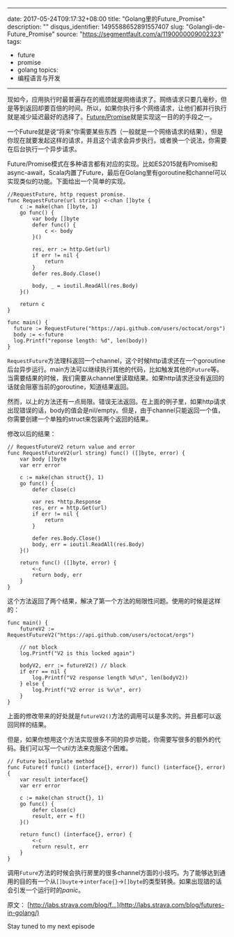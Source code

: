 
---
date: 2017-05-24T09:17:32+08:00
title: "Golang里的Future_Promise"
description: ""
disqus_identifier: 1495588652891557407
slug: "Golangli-de-Future_Promise"
source: "https://segmentfault.com/a/1190000009002323"
tags: 
- future 
- promise 
- golang 
topics:
- 编程语言与开发
---

现如今，应用执行时最普遍存在的瓶颈就是网络请求了。网络请求只要几毫秒，但是等到返回却要百倍的时间。所以，如果你执行多个网络请求，让他们都并行执行就是减少延迟最好的选择了。[Future/Promise](https://en.wikipedia.org/wiki/Futures_and_promises)就是实现这一目的的手段之一。

一个Future就是说“将来”你需要某些东西（一般就是一个网络请求的结果），但是你现在就要发起这样的请求，并且这个请求会异步执行。或者换一个说法，你需要在后台执行一个异步请求。

Future/Promise模式在多种语言都有对应的实现。比如ES2015就有Promise和async-await，Scala内置了Future，最后在Golang里有goroutine和channel可以实现类似的功能。下面给出一个简单的实现。

    //RequestFuture, http request promise.
    func RequestFuture(url string) <-chan []byte {
        c := make(chan []byte, 1)
        go func() {
            var body []byte
            defer func() {
                c <- body
            }()

            res, err := http.Get(url)
            if err != nil {
                return
            }
            defer res.Body.Close()

            body, _ = ioutil.ReadAll(res.Body)
        }()

        return c
    }

    func main() {
      future := RequestFuture("https://api.github.com/users/octocat/orgs")
      body := <-future
      log.Printf("reponse length: %d", len(body))
    }

`RequestFuture`方法理科返回一个channel，这个时候http请求还在一个goroutine后台异步运行。main方法可以继续执行其他的代码，比如触发其他的`Future`等。当需要结果的时候，我们需要从channel里读取结果。如果http请求还没有返回的话就会阻塞当前的goroutine，知道结果返回。

然而，以上的方法还有一点局限。错误无法返回。在上面的例子里，如果http请求出现错误的话，body的值会是nil/empty。但是，由于channel只能返回一个值，你需要创建一个单独的struct来包装两个返回的结果。

修改以后的结果：

    // RequestFutureV2 return value and error
    func RequestFutureV2(url string) func() ([]byte, error) {
        var body []byte
        var err error

        c := make(chan struct{}, 1)
        go func() {
            defer close(c)

            var res *http.Response
            res, err = http.Get(url)
            if err != nil {
                return
            }

            defer res.Body.Close()
            body, err = ioutil.ReadAll(res.Body)
        }()

        return func() ([]byte, error) {
            <-c
            return body, err
        }
    }

这个方法返回了两个结果，解决了第一个方法的局限性问题。使用的时候是这样的：

    func main() {
        futureV2 := RequestFutureV2("https://api.github.com/users/octocat/orgs")

        // not block
        log.Printf("V2 is this locked again")

        bodyV2, err := futureV2() // block
        if err == nil {
            log.Printf("V2 response length %d\n", len(bodyV2))
        } else {
            log.Printf("V2 error is %v\n", err)
        }
    }

上面的修改带来的好处就是`futureV2()`方法的调用可以是多次的。并且都可以返回同样的结果。

但是，如果你想用这个方法实现很多不同的异步功能，你需要写很多的额外的代码。我们可以写一个util方法来克服这个困难。

    // Future boilerplate method
    func Future(f func() (interface{}, error)) func() (interface{}, error) {
        var result interface{}
        var err error

        c := make(chan struct{}, 1)
        go func() {
            defer close(c)
            result, err = f()
        }()

        return func() (interface{}, error) {
            <-c
            return result, err
        }
    }

调用`Future`方法的时候会执行房里的很多channel方面的小技巧。为了能够达到通用的目的有一个从`[]buyte`-\>`interface{}`-\>`[]byte`的类型转换。如果出现错的话会引发一个运行时的*panic*。

原文：
[http://labs.strava.com/blog/f...](http://labs.strava.com/blog/futures-in-golang/)

Stay tuned to my next episode

